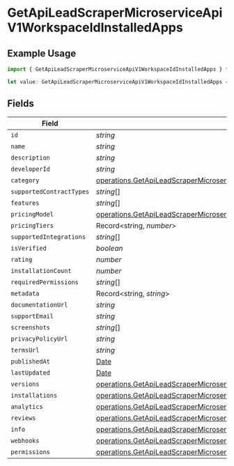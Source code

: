 # GetApiLeadScraperMicroserviceApiV1WorkspaceIdInstalledApps

## Example Usage

```typescript
import { GetApiLeadScraperMicroserviceApiV1WorkspaceIdInstalledApps } from "oppulence-backend-sdk/models/operations";

let value: GetApiLeadScraperMicroserviceApiV1WorkspaceIdInstalledApps = {};
```

## Fields

| Field                                                                                                                                                                      | Type                                                                                                                                                                       | Required                                                                                                                                                                   | Description                                                                                                                                                                |
| -------------------------------------------------------------------------------------------------------------------------------------------------------------------------- | -------------------------------------------------------------------------------------------------------------------------------------------------------------------------- | -------------------------------------------------------------------------------------------------------------------------------------------------------------------------- | -------------------------------------------------------------------------------------------------------------------------------------------------------------------------- |
| `id`                                                                                                                                                                       | *string*                                                                                                                                                                   | :heavy_minus_sign:                                                                                                                                                         | N/A                                                                                                                                                                        |
| `name`                                                                                                                                                                     | *string*                                                                                                                                                                   | :heavy_minus_sign:                                                                                                                                                         | N/A                                                                                                                                                                        |
| `description`                                                                                                                                                              | *string*                                                                                                                                                                   | :heavy_minus_sign:                                                                                                                                                         | N/A                                                                                                                                                                        |
| `developerId`                                                                                                                                                              | *string*                                                                                                                                                                   | :heavy_minus_sign:                                                                                                                                                         | N/A                                                                                                                                                                        |
| `category`                                                                                                                                                                 | [operations.GetApiLeadScraperMicroserviceApiV1WorkspaceIdCategory](../../models/operations/getapileadscrapermicroserviceapiv1workspaceidcategory.md)                       | :heavy_minus_sign:                                                                                                                                                         | N/A                                                                                                                                                                        |
| `supportedContractTypes`                                                                                                                                                   | *string*[]                                                                                                                                                                 | :heavy_minus_sign:                                                                                                                                                         | N/A                                                                                                                                                                        |
| `features`                                                                                                                                                                 | *string*[]                                                                                                                                                                 | :heavy_minus_sign:                                                                                                                                                         | N/A                                                                                                                                                                        |
| `pricingModel`                                                                                                                                                             | [operations.GetApiLeadScraperMicroserviceApiV1WorkspaceIdPricingModel](../../models/operations/getapileadscrapermicroserviceapiv1workspaceidpricingmodel.md)               | :heavy_minus_sign:                                                                                                                                                         | N/A                                                                                                                                                                        |
| `pricingTiers`                                                                                                                                                             | Record<string, *number*>                                                                                                                                                   | :heavy_minus_sign:                                                                                                                                                         | N/A                                                                                                                                                                        |
| `supportedIntegrations`                                                                                                                                                    | *string*[]                                                                                                                                                                 | :heavy_minus_sign:                                                                                                                                                         | N/A                                                                                                                                                                        |
| `isVerified`                                                                                                                                                               | *boolean*                                                                                                                                                                  | :heavy_minus_sign:                                                                                                                                                         | N/A                                                                                                                                                                        |
| `rating`                                                                                                                                                                   | *number*                                                                                                                                                                   | :heavy_minus_sign:                                                                                                                                                         | N/A                                                                                                                                                                        |
| `installationCount`                                                                                                                                                        | *number*                                                                                                                                                                   | :heavy_minus_sign:                                                                                                                                                         | N/A                                                                                                                                                                        |
| `requiredPermissions`                                                                                                                                                      | *string*[]                                                                                                                                                                 | :heavy_minus_sign:                                                                                                                                                         | N/A                                                                                                                                                                        |
| `metadata`                                                                                                                                                                 | Record<string, *string*>                                                                                                                                                   | :heavy_minus_sign:                                                                                                                                                         | N/A                                                                                                                                                                        |
| `documentationUrl`                                                                                                                                                         | *string*                                                                                                                                                                   | :heavy_minus_sign:                                                                                                                                                         | N/A                                                                                                                                                                        |
| `supportEmail`                                                                                                                                                             | *string*                                                                                                                                                                   | :heavy_minus_sign:                                                                                                                                                         | N/A                                                                                                                                                                        |
| `screenshots`                                                                                                                                                              | *string*[]                                                                                                                                                                 | :heavy_minus_sign:                                                                                                                                                         | N/A                                                                                                                                                                        |
| `privacyPolicyUrl`                                                                                                                                                         | *string*                                                                                                                                                                   | :heavy_minus_sign:                                                                                                                                                         | N/A                                                                                                                                                                        |
| `termsUrl`                                                                                                                                                                 | *string*                                                                                                                                                                   | :heavy_minus_sign:                                                                                                                                                         | N/A                                                                                                                                                                        |
| `publishedAt`                                                                                                                                                              | [Date](https://developer.mozilla.org/en-US/docs/Web/JavaScript/Reference/Global_Objects/Date)                                                                              | :heavy_minus_sign:                                                                                                                                                         | N/A                                                                                                                                                                        |
| `lastUpdated`                                                                                                                                                              | [Date](https://developer.mozilla.org/en-US/docs/Web/JavaScript/Reference/Global_Objects/Date)                                                                              | :heavy_minus_sign:                                                                                                                                                         | N/A                                                                                                                                                                        |
| `versions`                                                                                                                                                                 | [operations.GetApiLeadScraperMicroserviceApiV1WorkspaceIdWorkspacesVersions](../../models/operations/getapileadscrapermicroserviceapiv1workspaceidworkspacesversions.md)[] | :heavy_minus_sign:                                                                                                                                                         | N/A                                                                                                                                                                        |
| `installations`                                                                                                                                                            | [operations.GetApiLeadScraperMicroserviceApiV1WorkspaceIdInstallations](../../models/operations/getapileadscrapermicroserviceapiv1workspaceidinstallations.md)[]           | :heavy_minus_sign:                                                                                                                                                         | N/A                                                                                                                                                                        |
| `analytics`                                                                                                                                                                | [operations.GetApiLeadScraperMicroserviceApiV1WorkspaceIdAnalytics](../../models/operations/getapileadscrapermicroserviceapiv1workspaceidanalytics.md)[]                   | :heavy_minus_sign:                                                                                                                                                         | N/A                                                                                                                                                                        |
| `reviews`                                                                                                                                                                  | [operations.GetApiLeadScraperMicroserviceApiV1WorkspaceIdReviews](../../models/operations/getapileadscrapermicroserviceapiv1workspaceidreviews.md)[]                       | :heavy_minus_sign:                                                                                                                                                         | N/A                                                                                                                                                                        |
| `info`                                                                                                                                                                     | [operations.GetApiLeadScraperMicroserviceApiV1WorkspaceIdInfo](../../models/operations/getapileadscrapermicroserviceapiv1workspaceidinfo.md)                               | :heavy_minus_sign:                                                                                                                                                         | N/A                                                                                                                                                                        |
| `webhooks`                                                                                                                                                                 | [operations.GetApiLeadScraperMicroserviceApiV1WorkspaceIdWebhooks](../../models/operations/getapileadscrapermicroserviceapiv1workspaceidwebhooks.md)[]                     | :heavy_minus_sign:                                                                                                                                                         | N/A                                                                                                                                                                        |
| `permissions`                                                                                                                                                              | [operations.GetApiLeadScraperMicroserviceApiV1WorkspaceIdPermissions](../../models/operations/getapileadscrapermicroserviceapiv1workspaceidpermissions.md)[]               | :heavy_minus_sign:                                                                                                                                                         | N/A                                                                                                                                                                        |